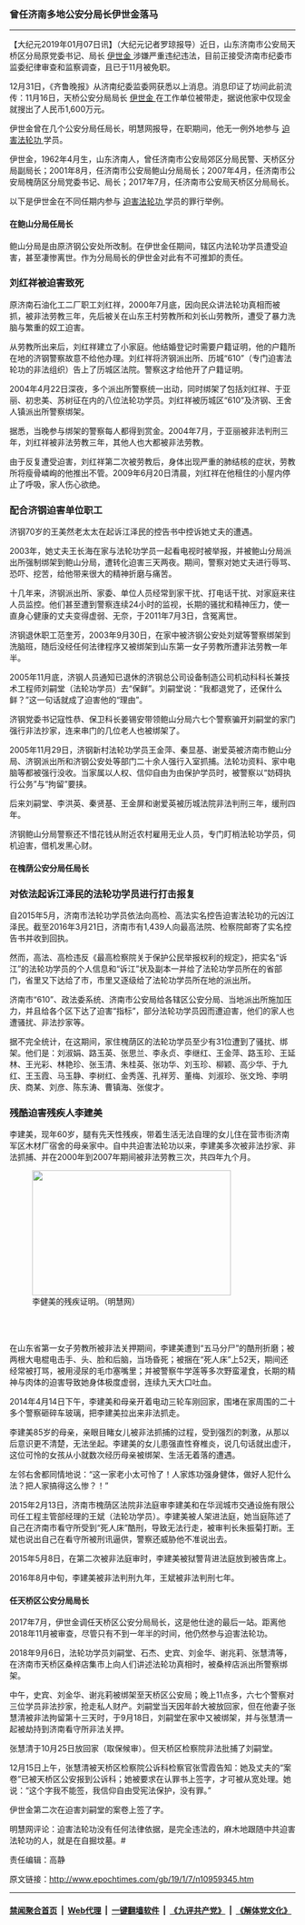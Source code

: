 ### 曾任济南多地公安分局长伊世金落马
------------------------

<p>
 【大纪元2019年01月07日讯】（大纪元记者罗琼报导）近日，山东济南市公安局天桥区分局原党委书记、局长
 <a href="http://www.epochtimes.com/gb/tag/%E4%BC%8A%E4%B8%96%E9%87%91.html">
  伊世金
 </a>
 涉嫌严重违纪违法，目前正接受济南市纪委市监委纪律审查和监察调查，且已于11月被免职。
</p>
<p>
 12月31日，《齐鲁晚报》从济南纪委监委网获悉以上消息。消息印证了坊间此前流传：11月16日，天桥公安分局局长
 <a href="http://www.epochtimes.com/gb/tag/%E4%BC%8A%E4%B8%96%E9%87%91.html">
  伊世金
 </a>
 在工作单位被带走，据说他家中仅现金就搜出了人民币1,600万元。
</p>
<p>
 伊世金曾在几个公安分局任局长，明慧网报导，在职期间，他无一例外地参与
 <a href="http://www.epochtimes.com/gb/tag/%E8%BF%AB%E5%AE%B3%E6%B3%95%E8%BD%AE%E5%8A%9F.html">
  迫害法轮功
 </a>
 学员。
</p>
<p>
 伊世金，1962年4月生，山东济南人，曾任济南市公安局郊区分局民警、天桥区分局副局长；2001年8月，任济南市公安局鲍山分局局长；2007年4月，任济南市公安局槐荫区分局党委书记、局长；2017年7月，任济南市公安局天桥区分局局长。
</p>
<p>
 以下是伊世金在不同任期内参与
 <a href="http://www.epochtimes.com/gb/tag/%E8%BF%AB%E5%AE%B3%E6%B3%95%E8%BD%AE%E5%8A%9F.html">
  迫害法轮功
 </a>
 学员的罪行举例。
</p>
<h4>
 <b>
  在鲍山分局任局长
 </b>
</h4>
<p>
 鲍山分局是由原济钢公安处所改制。在伊世金任期间，辖区内法轮功学员遭受迫害，甚至凄惨离世。作为分局局长的伊世金对此有不可推卸的责任。
</p>
<h3>
 <b>
  刘红祥被迫害致死
 </b>
</h3>
<p>
 原济南石油化工二厂职工刘红祥，2000年7月底，因向民众讲法轮功真相而被抓，被非法劳教三年，先后被关在山东王村劳教所和刘长山劳教所，遭受了暴力洗脑与繁重的奴工迫害。
</p>
<p>
 从劳教所出来后，刘红祥建立了小家庭。他结婚登记时需要户籍证明，他的户籍所在地的济钢警察故意不给他办理。刘红祥将济钢派出所、历城“610”（专门迫害法轮功的非法组织）告上了历城区法院。警察这才给他开了户籍证明。
</p>
<p>
 2004年4月22日深夜，多个派出所警察统一出动，同时绑架了包括刘红祥、于亚丽、初忠美、苏树征在内的八位法轮功学员。刘红祥被历城区“610”及济钢、王舍人镇派出所警察绑架。
</p>
<p>
 据悉，当晚参与绑架的警察每人都得到赏金。2004年7月，于亚丽被非法判刑三年，刘红祥被非法劳教三年，其他人也大都被非法劳教。
</p>
<p>
 由于反复遭受迫害，刘红祥第二次被劳教后，身体出现严重的肺结核的症状，劳教所将瘦骨嶙峋的他推出不管。2009年6月20日清晨，刘红祥在他租住的小屋内停止了呼吸，家人伤心欲绝。
</p>
<h3>
 <b>
  配合济钢迫害单位职工
 </b>
</h3>
<p>
 济钢70岁的王美然老太太在起诉江泽民的控告书中控诉她丈夫的遭遇。
</p>
<p>
 2003年，她丈夫王长海在家与法轮功学员一起看电视时被举报，并被鲍山分局派出所强制绑架到鲍山分局，遭转化迫害三天两夜。期间，警察对她丈夫进行辱骂、恐吓、挖苦，给他带来很大的精神折磨与痛苦。
</p>
<p>
 十几年来，济钢派出所、家委、单位人员经常到家干扰、打电话干扰、对家庭来往人员监控。他们甚至遭到警察连续24小时的监视，长期的骚扰和精神压力，使一直身心健康的丈夫变得虚弱、无奈，于2011年7月3日，含冤离世。
</p>
<p>
 济钢退休职工范奎芳，2003年9月30日，在家中被济钢公安处刘斌等警察绑架到洗脑班，随后没经任何法律程序又被绑架到山东第一女子劳教所遭非法劳教一年半。
</p>
<p>
 2005年11月底，济钢人员通知已退休的济钢总公司设备制造公司机动科科长兼技术工程师刘嗣堂（法轮功学员）去“保鲜”。刘嗣堂说：“我都退党了，还保什么鲜？”这一句话就成了迫害他的“理由”。
</p>
<p>
 济钢党委书记寇性恭、保卫科长姜锡安带领鲍山分局六七个警察骗开刘嗣堂的家门强行非法抄家，连来串门的几位老人也被绑架了。
</p>
<p>
 2005年11月29日，济钢新村法轮功学员王金萍、秦显基、谢爱英被济南市鲍山分局、济钢派出所和济钢公安处等部门二十余人强行入室抓捕。法轮功资料、家中电脑等都被强行没收。当家属以人权、信仰自由为由保护学员时，被警察以“妨碍执行公务”与“拘留”要挟。
</p>
<p>
 后来刘嗣堂、李洪英、秦贤基、王金屏和谢爱英被历城法院非法判刑三年，缓刑四年。
</p>
<p>
 济钢鲍山分局警察还不惜花钱从附近农村雇用无业人员，专门盯梢法轮功学员，伺机迫害，借机发黑心财。
</p>
<h4>
 <b>
  在槐荫公安分局任局长
 </b>
</h4>
<h3>
 <b>
  对依法起诉江泽民的法轮功学员进行打击报复
 </b>
</h3>
<p>
 自2015年5月，济南市法轮功学员依法向高检、高法实名控告迫害法轮功的元凶江泽民。截至2016年3月21日，济南市有1,439人向最高法院、检察院邮寄了实名控告书并收到回执。
</p>
<p>
 然而，高法、高检违反《最高检察院关于保护公民举报权利的规定》，把实名“诉江”的法轮功学员的个人信息和“诉江”状及副本一并给了法轮功学员所在的省部门，省里又下达给了市，市里又逐级给了法轮功学员所在地的派出所。
</p>
<p>
 济南市“610”、政法委系统、济南市公安局给各辖区公安分局、当地派出所施加压力，并且给各个区下达了迫害“指标”，部分法轮功学员因而遭迫害，他们的家人也遭骚扰、非法抄家等。
</p>
<p>
 据不完全统计，在这期间，家住槐荫区的法轮功学员至少有31位遭到了骚扰、绑架。他们是：刘淑娟、路玉英、张思兰、李永贞、李继红、王金萍、路玉珍、王延林、王光彩、林艳珍、张玉清、朱桂英、张功华、刘玉珍、柳颖、高少华、于九红、王玉霞、马玉静、李树红、金秀莲、孔祥芳、董梅、刘淑珍、张文玲、李明庆、商某、刘彦、陈东涛、曹镇海、张俊才。
</p>
<h3>
 <b>
  残酷迫害残疾人李建美
 </b>
</h3>
<p>
 李建美，现年60岁，腿有先天性残疾，带着生活无法自理的女儿住在营市街济南军区木材厂宿舍的母亲家中。自中共迫害法轮功以来，李建美多次被非法抄家、非法抓捕、并在2000年到2007年期间被非法劳教三次，共四年九个月。
</p>
<figure class="wp-caption aligncenter" id="attachment_10959388" style="width: 350px">
 <a href="http://i.epochtimes.com/assets/uploads/2019/01/2015-5-23-minghui-pohai-lijianmei-04-ss.jpg">
  <img alt="" class="size-full wp-image-10959388" height="220" src="http://i.epochtimes.com/assets/uploads/2019/01/2015-5-23-minghui-pohai-lijianmei-04-ss.jpg" width="350"/>
 </a>
 <br/><figcaption class="wp-caption-text">
  李健美的残疾证明。（明慧网）
 </figcaption><br/>
</figure><br/>
<p>
 在山东省第一女子劳教所被非法关押期间，李建美遭到“五马分尸”的酷刑折磨；被两根大电棍电击手、头、脸和后脑，当场昏死；被捆在“死人床”上52天，期间还经常被打骂，被用浸尿的毛巾塞嘴里；并被警察牛学莲等多次野蛮灌食，长期的精神与肉体的迫害导致她身体极度虚弱，连续九天大口吐血。
</p>
<p>
 2014年4月14日下午，李建美和母亲开着电动三轮车刚回家，围堵在家周围的二十多个警察砸碎车玻璃，把李建美拉出来非法抓走。
</p>
<p>
 李建美85岁的母亲，亲眼目睹女儿被非法抓捕的过程，受到强烈的刺激，从那以后意识更不清楚，无法坐起。李建美的女儿患强直性脊椎炎，说几句话就出虚汗，这位可怜的女孩从小就数次经历母亲被绑架、生活无着落的遭遇。
</p>
<p>
 左邻右舍都同情地说：“这一家老小太可怜了！人家炼功强身健体，做好人犯什么法？把人家搞得这么惨？！”
</p>
<p>
 2015年2月13日，济南市槐荫区法院非法庭审李建美和在华润城市交通设施有限公司任工程主管部经理的王斌（法轮功学员）。李建美被人架进法庭，她当庭陈述了自己在济南市看守所受到“死人床”酷刑，导致无法行走，被审判长朱振菊打断。王斌也说出自己在看守所被刑讯逼供，警察还威胁他不准说出去。
</p>
<p>
 2015年5月8日，在第二次被非法庭审时，李建美被狱警背进法庭放到被告席上。
</p>
<p>
 2016年8月中旬，李建美被非法判刑九年，王斌被非法判刑七年。
</p>
<h4>
 <b>
  任天桥区公安分局局长
 </b>
</h4>
<p>
 2017年7月，伊世金调任天桥区公安分局局长，这是他仕途的最后一站。距离他2018年11月被审查，尽管只有不到一年半的时间，他仍然参与迫害法轮功。
</p>
<p>
 2018年9月6日，法轮功学员刘嗣堂、石杰、史宾、刘金华、谢兆莉、张慧清等，在济南市天桥区桑梓店集市上向人们讲述法轮功真相时，被桑梓店派出所警察绑架。
</p>
<p>
 中午，史宾、刘金华、谢兆莉被绑架至天桥区公安局；晚上11点多，六七个警察对三位学员非法抄家，抢走私人财产。刘嗣堂当天因年龄大被放回家，但在他妻子张慧清被非法拘留第十三天时，于9月18日，刘嗣堂在家中又被绑架，并与张慧清一起被劫持到济南看守所非法关押。
</p>
<p>
 张慧清于10月25日放回家（取保候审）。但天桥区检察院非法批捕了刘嗣堂。
</p>
<p>
 12月15日上午，张慧清被天桥区检察院公诉科检察官张雪霞告知：她及丈夫的“案卷”已被天桥区公安报到公诉科；她被要求在认罪书上签字，才可被从宽处理。她说：“这个字我不能签，我信仰自由受宪法保护，没有罪。”
</p>
<p>
 伊世金第二次在迫害刘嗣堂的案卷上签了字。
</p>
<p>
 明慧网评论：迫害法轮功没有任何法律依据，是完全违法的，麻木地跟随中共迫害法轮功的人，就是在自掘坟墓。#
</p>
<p>
 责任编辑：高静
</p>

原文链接：http://www.epochtimes.com/gb/19/1/7/n10959345.htm


------------------------
#### [禁闻聚合首页](https://github.com/gfw-breaker/banned-news/blob/master/README.md) &nbsp;|&nbsp; [Web代理](https://github.com/gfw-breaker/open-proxy/blob/master/README.md) &nbsp;|&nbsp; [一键翻墙软件](https://github.com/gfw-breaker/nogfw/blob/master/README.md) &nbsp;|&nbsp; [《九评共产党》](https://github.com/gfw-breaker/9ping.md/blob/master/README.md#九评之一评共产党是什么) &nbsp;|&nbsp; [《解体党文化》](https://github.com/gfw-breaker/jtdwh.md/blob/master/README.md#绪论)